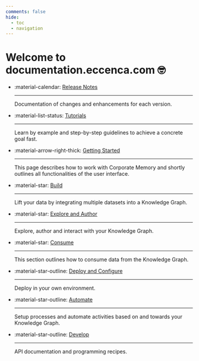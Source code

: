 ```yaml
---
comments: false
hide:
  - toc
  - navigation
---
```

# Welcome to documentation.eccenca.com 🤓

<div class="grid cards" markdown>

-   :material-calendar: [Release Notes](release-notes/corporate-memory-22-2/index.md)

    ---

    Documentation of changes and enhancements for each version.

-   :material-list-status: [Tutorials](tutorials/index.md)

    ---

    Learn by example and step-by-step guidelines to achieve a concrete goal fast.

-   :material-arrow-right-thick: [Getting Started](getting-started/index.md)

    ---

    This page describes how to work with Corporate Memory and shortly outlines all functionalities of the user interface.

-   :material-star: [Build](build/index.md)

    ---

    Lift your data by integrating multiple datasets into a Knowledge Graph.

-   :material-star: [Explore and Author](explore-and-author/index.md)

    ---

    Explore, author and interact with your Knowledge Graph.

-   :material-star: [Consume](consume/index.md)

    ---

    This section outlines how to consume data from the Knowledge Graph.

-   :material-star-outline: [Deploy and Configure](deploy-and-configure/index.md)

    ---

    Deploy in your own environment.

-   :material-star-outline: [Automate](automate/index.md)

    ---

    Setup processes and automate activities based on and towards your Knowledge Graph.

-   :material-star-outline: [Develop](develop/index.md)

    ---

    API documentation and programming recipes.

</div>

